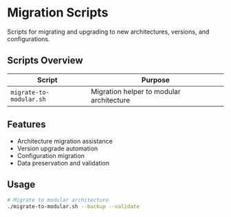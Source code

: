 <!--
@file scripts/migration/README.md
@description Migration and upgrade scripts
@author AI Evolution Engine Team <team@ai-evolution-engine.org>
@created 2025-07-12
@lastModified 2025-07-12
@version 1.0.0

@relatedIssues 
  - #documentation-cleanup: Comprehensive README coverage for all directories

@relatedEvolutions
  - v1.0.0: Initial creation during comprehensive documentation update

@dependencies
  - bash: >=4.0, Migration utilities

@changelog
  - 2025-07-12: Initial creation with comprehensive documentation - AEE

@usage Migration scripts for upgrading to new architectures and versions
@notes Handles migration between different system versions and architectures
-->

# Migration Scripts

Scripts for migrating and upgrading to new architectures, versions, and configurations.

## Scripts Overview

| Script | Purpose |
|--------|---------|
| `migrate-to-modular.sh` | Migration helper to modular architecture |

## Features

- Architecture migration assistance
- Version upgrade automation
- Configuration migration
- Data preservation and validation

## Usage

```bash
# Migrate to modular architecture
./migrate-to-modular.sh --backup --validate
```